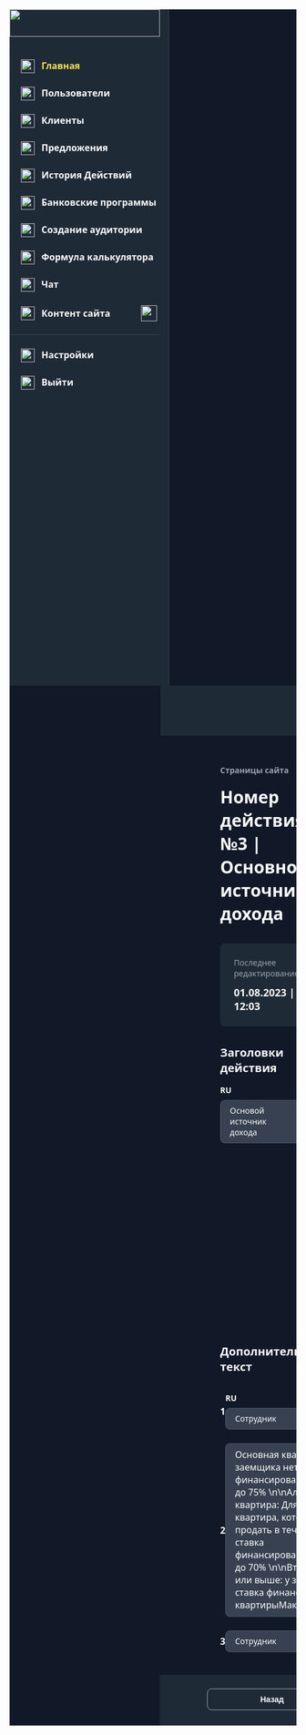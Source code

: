 <!DOCTYPE html>
<html lang="en">
<head>
	<meta charset="UTF-8">
	<meta name="viewport" content="width=device-width, initial-scale=1.0">
	<title>Контентстраницы№13.2Text|Default|RU</title>
	<style>
		body {
			font-family: system-ui;
		}
		.box {
			width: 264px;
			height: 1px;
			background: #374151;
			margin-bottom: 24px;
		}
		.box2 {
			width: 1px;
			height: 1188px;
			background: #374151;
		}
		.box3 {
			width: 225px;
			height: 41px;
		}
		.button {
			flex-shrink: 0;
			display: flex;
			flex-direction: column;
			align-items: flex-start;
			background: none;
			border-radius: 8px;
			border: 1px solid #9CA3AF;
			padding: 10px 92px;
			text-align: left;
		}
		.button2 {
			flex-shrink: 0;
			display: flex;
			flex-direction: column;
			align-items: flex-start;
			background: #FBE54D;
			border-radius: 8px;
			border: none;
			padding: 10px 23px;
			text-align: left;
		}
		.column {
			align-self: stretch;
			display: flex;
			flex-direction: column;
			align-items: flex-start;
			background: #111928;
		}
		.column2 {
			flex-shrink: 0;
			display: flex;
			flex-direction: column;
			align-items: flex-start;
			padding-bottom: 518px;
		}
		.column3 {
			align-self: stretch;
			display: flex;
			flex-direction: column;
			align-items: flex-start;
			margin-bottom: 32px;
			margin-left: 370px;
			margin-right: 145px;
			gap: 16px;
		}
		.column4 {
			display: flex;
			flex-direction: column;
			align-items: flex-start;
			background: #1F2A37;
			border-radius: 8px;
			padding: 24px 89px 24px 24px;
			margin-bottom: 32px;
			margin-left: 370px;
			gap: 12px;
		}
		.column5 {
			display: flex;
			flex-direction: column;
			align-items: flex-start;
			margin-left: 370px;
			gap: 8px;
		}
		.column6 {
			align-self: stretch;
			display: flex;
			flex-direction: column;
			align-items: flex-start;
			margin-bottom: 40px;
			margin-left: 688px;
			margin-right: 463px;
			gap: 8px;
		}
		.column7 {
			align-self: stretch;
			display: flex;
			flex-direction: column;
			margin-bottom: 40px;
			margin-left: 370px;
			margin-right: 323px;
			gap: 24px;
		}
		.column8 {
			flex-shrink: 0;
			display: flex;
			flex-direction: column;
			align-items: flex-start;
			gap: 8px;
		}
		.column9 {
			flex-shrink: 0;
			display: flex;
			flex-direction: column;
			align-items: center;
			gap: 8px;
		}
		.contain {
			background: #FFFFFF;
		}
		.image {
			width: 264px;
			height: 48px;
			margin-bottom: 40px;
			object-fit: fill;
		}
		.image2 {
			width: 24px;
			height: 24px;
			object-fit: fill;
		}
		.image3 {
			width: 24px;
			height: 24px;
			margin-right: 12px;
			object-fit: fill;
		}
		.image4 {
			width: 28px;
			height: 28px;
			object-fit: fill;
		}
		.image5 {
			width: 40px;
			height: 40px;
			object-fit: fill;
		}
		.image6 {
			width: 32px;
			height: 32px;
			object-fit: fill;
		}
		.image7 {
			border-radius: 6px;
			width: 20px;
			height: 20px;
			object-fit: fill;
		}
		.row-view {
			display: flex;
			align-items: flex-start;
			background: #1F2A37;
		}
		.row-view2 {
			display: flex;
			align-items: flex-start;
			margin-bottom: 24px;
			margin-left: 20px;
			gap: 12px;
		}
		.row-view3 {
			display: flex;
			align-items: flex-start;
			margin-bottom: 24px;
			margin-left: 20px;
			margin-right: 20px;
			gap: 12px;
		}
		.row-view4 {
			display: flex;
			align-items: center;
			margin-bottom: 23px;
			margin-left: 20px;
			margin-right: 20px;
		}
		.row-view5 {
			display: flex;
			align-items: flex-start;
			margin-left: 20px;
			gap: 12px;
		}
		.row-view6 {
			align-self: stretch;
			display: flex;
			justify-content: flex-end;
			align-items: center;
			background: #1F2A37;
			padding: 24px 40px 24px 667px;
			margin-bottom: 51px;
			margin-left: 265px;
			gap: 32px;
			box-shadow: 0px 2px 4px #0000000D;
		}
		.row-view7 {
			flex-shrink: 0;
			display: flex;
			align-items: center;
			gap: 15px;
		}
		.row-view8 {
			flex-shrink: 0;
			display: flex;
			align-items: center;
			gap: 12px;
		}
		.row-view9 {
			display: flex;
			align-items: center;
			border-radius: 6px;
			gap: 16px;
		}
		.row-view10 {
			align-self: stretch;
			display: flex;
			align-items: center;
			gap: 15px;
		}
		.row-view11 {
			align-self: stretch;
			display: flex;
			justify-content: space-between;
			align-items: center;
		}
		.row-view12 {
			flex-shrink: 0;
			display: flex;
			align-items: flex-start;
			gap: 20px;
		}
		.row-view13 {
			width: 885px;
			display: flex;
			justify-content: space-between;
			align-items: flex-start;
		}
		.row-view14 {
			flex-shrink: 0;
			display: flex;
			align-items: flex-start;
			gap: 16px;
		}
		.text {
			color: #FBE54D;
			font-size: 16px;
			font-weight: bold;
		}
		.text2 {
			color: #FFFFFF;
			font-size: 16px;
			font-weight: bold;
		}
		.text3 {
			color: #FFFFFF;
			font-size: 16px;
			font-weight: bold;
			margin-right: 54px;
		}
		.text4 {
			color: #F9FAFB;
			font-size: 14px;
			font-weight: bold;
		}
		.text5 {
			color: #9CA3AF;
			font-size: 14px;
			font-weight: bold;
		}
		.text6 {
			color: #F9FAFB;
			font-size: 30px;
			font-weight: bold;
		}
		.text7 {
			color: #9CA3AF;
			font-size: 14px;
		}
		.text8 {
			color: #F9FAFB;
			font-size: 18px;
			font-weight: bold;
		}
		.text9 {
			color: #F9FAFB;
			font-size: 20px;
			font-weight: bold;
			margin-bottom: 16px;
			margin-left: 370px;
		}
		.text10 {
			color: #FFFFFF;
			font-size: 14px;
			font-weight: bold;
		}
		.text11 {
			color: #FFFFFF;
			font-size: 14px;
		}
		.text12 {
			color: #FFFFFF;
			font-size: 14px;
			text-align: right;
		}
		.text13 {
			color: #F9FAFB;
			font-size: 20px;
			font-weight: bold;
			margin-bottom: 32px;
			margin-left: 370px;
		}
		.text14 {
			color: #FFFFFF;
			font-size: 16px;
			width: 254px;
		}
		.text15 {
			color: #FFFFFF;
			font-size: 14px;
			font-weight: bold;
			text-align: right;
			width: 256px;
		}
		.text16 {
			color: #111928;
			font-size: 14px;
			font-weight: bold;
		}
		.view {
			flex-shrink: 0;
			display: flex;
			flex-direction: column;
			align-items: center;
		}
		.view2 {
			flex-shrink: 0;
			display: flex;
			flex-direction: column;
			align-items: center;
			padding-bottom: 1px;
		}
		.view3 {
			display: flex;
			flex-direction: column;
			align-items: flex-start;
			background: #374151;
			border-radius: 8px;
			border: 1px solid #4B5563;
			padding: 8px 106px 9px 16px;
		}
		.view4 {
			align-self: stretch;
			display: flex;
			flex-direction: column;
			background: #374151;
			border-radius: 8px;
			border: 1px solid #4B5563;
			padding: 8px 16px 9px 16px;
		}
		.view5 {
			display: flex;
			flex-direction: column;
			align-items: flex-start;
			background: #374151;
			border-radius: 8px;
			border: 1px solid #4B5563;
			padding: 8px 212px 9px 16px;
		}
		.view6 {
			display: flex;
			flex-direction: column;
			align-items: center;
			background: #374151;
			border-radius: 8px;
			border: 1px solid #4B5563;
			padding: 8px 16px 9px 16px;
		}
		.view7 {
			flex-shrink: 0;
			display: flex;
			flex-direction: column;
			align-items: center;
			background: #374151;
			border-radius: 8px;
			border: 1px solid #4B5563;
			padding: 8px 16px 9px 16px;
		}
		.view8 {
			flex-shrink: 0;
			display: flex;
			flex-direction: column;
			align-items: flex-start;
			background: #374151;
			border-radius: 8px;
			border: 1px solid #4B5563;
			padding: 8px 212px 9px 16px;
		}
		.view9 {
			align-self: stretch;
			display: flex;
			flex-direction: column;
			align-items: center;
			background: #1F2A37;
			padding-top: 24px;
			padding-bottom: 24px;
			margin-left: 264px;
			margin-right: 1px;
		}
	</style>
</head>
<body>
		<div class="contain">
		<div class="column">
			<div class="row-view">
				<div class="column2">
					<img
						src="https://storage.googleapis.com/tagjs-prod.appspot.com/v1/bJ75Zn4C2U/owq4t2h3_expires_30_days.png" 
						class="image"
					/>
					<div class="row-view2">
						<img
							src="https://storage.googleapis.com/tagjs-prod.appspot.com/v1/bJ75Zn4C2U/veybhmnz_expires_30_days.png" 
							class="image2"
						/>
						<span class="text" >
							Главная
						</span>
					</div>
					<div class="row-view2">
						<img
							src="https://storage.googleapis.com/tagjs-prod.appspot.com/v1/bJ75Zn4C2U/7nretvpz_expires_30_days.png" 
							class="image2"
						/>
						<span class="text2" >
							Пользователи
						</span>
					</div>
					<div class="row-view2">
						<img
							src="https://storage.googleapis.com/tagjs-prod.appspot.com/v1/bJ75Zn4C2U/79ipwmn7_expires_30_days.png" 
							class="image2"
						/>
						<span class="text2" >
							Клиенты
						</span>
					</div>
					<div class="row-view2">
						<img
							src="https://storage.googleapis.com/tagjs-prod.appspot.com/v1/bJ75Zn4C2U/1r0tdow0_expires_30_days.png" 
							class="image2"
						/>
						<span class="text2" >
							Предложения
						</span>
					</div>
					<div class="row-view2">
						<img
							src="https://storage.googleapis.com/tagjs-prod.appspot.com/v1/bJ75Zn4C2U/c54b3tqp_expires_30_days.png" 
							class="image2"
						/>
						<span class="text2" >
							История Действий
						</span>
					</div>
					<div class="row-view2">
						<img
							src="https://storage.googleapis.com/tagjs-prod.appspot.com/v1/bJ75Zn4C2U/vn6szgd4_expires_30_days.png" 
							class="image2"
						/>
						<span class="text2" >
							Банковские программы
						</span>
					</div>
					<div class="row-view3">
						<img
							src="https://storage.googleapis.com/tagjs-prod.appspot.com/v1/bJ75Zn4C2U/hiibypf3_expires_30_days.png" 
							class="image2"
						/>
						<span class="text2" >
							Создание аудитории
						</span>
					</div>
					<div class="row-view2">
						<img
							src="https://storage.googleapis.com/tagjs-prod.appspot.com/v1/bJ75Zn4C2U/o6d9p57e_expires_30_days.png" 
							class="image2"
						/>
						<span class="text2" >
							Формула калькулятора
						</span>
					</div>
					<div class="row-view2">
						<img
							src="https://storage.googleapis.com/tagjs-prod.appspot.com/v1/bJ75Zn4C2U/c9ysry5y_expires_30_days.png" 
							class="image2"
						/>
						<span class="text2" >
							Чат
						</span>
					</div>
					<div class="row-view4">
						<img
							src="https://storage.googleapis.com/tagjs-prod.appspot.com/v1/bJ75Zn4C2U/7q2n90p4_expires_30_days.png" 
							class="image3"
						/>
						<span class="text3" >
							Контент сайта
						</span>
						<img
							src="https://storage.googleapis.com/tagjs-prod.appspot.com/v1/bJ75Zn4C2U/kp2nec8o_expires_30_days.png" 
							class="image4"
						/>
					</div>
					<div class="box">
					</div>
					<div class="row-view2">
						<img
							src="https://storage.googleapis.com/tagjs-prod.appspot.com/v1/bJ75Zn4C2U/g0ig2ncs_expires_30_days.png" 
							class="image2"
						/>
						<span class="text2" >
							Настройки
						</span>
					</div>
					<div class="row-view5">
						<img
							src="https://storage.googleapis.com/tagjs-prod.appspot.com/v1/bJ75Zn4C2U/i7fgkxm5_expires_30_days.png" 
							class="image2"
						/>
						<span class="text2" >
							Выйти
						</span>
					</div>
				</div>
				<div class="box2">
				</div>
			</div>
			<div class="row-view6">
				<div class="row-view7">
					<span class="text4" >
						Русский
					</span>
					<img
						src="https://storage.googleapis.com/tagjs-prod.appspot.com/v1/bJ75Zn4C2U/pe9ics7z_expires_30_days.png" 
						class="image2"
					/>
				</div>
				<img
					src="https://storage.googleapis.com/tagjs-prod.appspot.com/v1/bJ75Zn4C2U/80ycvybw_expires_30_days.png" 
					class="image5"
				/>
				<img
					src="https://storage.googleapis.com/tagjs-prod.appspot.com/v1/bJ75Zn4C2U/eo86o3lg_expires_30_days.png" 
					class="image5"
				/>
				<div class="row-view8">
					<img
						src="https://storage.googleapis.com/tagjs-prod.appspot.com/v1/bJ75Zn4C2U/fna7550i_expires_30_days.png" 
						class="image6"
					/>
					<div class="view">
						<span class="text4" >
							Александр пушкин
						</span>
					</div>
					<img
						src="https://storage.googleapis.com/tagjs-prod.appspot.com/v1/bJ75Zn4C2U/e6ebk1yy_expires_30_days.png" 
						class="image2"
					/>
				</div>
			</div>
			<div class="column3">
				<div class="row-view9">
					<div class="view2">
						<span class="text5" >
							Страницы сайта
						</span>
					</div>
					<img
						src="https://storage.googleapis.com/tagjs-prod.appspot.com/v1/bJ75Zn4C2U/9jkboyc2_expires_30_days.png" 
						class="image7"
					/>
					<div class="view2">
						<span class="text5" >
							Главная страница Страница  №1
						</span>
					</div>
					<img
						src="https://storage.googleapis.com/tagjs-prod.appspot.com/v1/bJ75Zn4C2U/ewsip7de_expires_30_days.png" 
						class="image7"
					/>
					<div class="view2">
						<span class="text5" >
							Действие №3
						</span>
					</div>
				</div>
				<div class="row-view10">
					<span class="text6" >
						Номер дейcтвия №3 | Основной источник дохода
					</span>
					<div class="view2">
						<span class="text7" >
							Home_page
						</span>
					</div>
				</div>
			</div>
			<div class="column4">
				<span class="text7" >
					Последнее редактирование
				</span>
				<span class="text8" >
					01.08.2023 | 12:03
				</span>
			</div>
			<span class="text9" >
				Заголовки действия
			</span>
			<div class="column5">
				<span class="text10" >
					RU
				</span>
				<div class="view3">
					<span class="text11" >
						Основой источник дохода
					</span>
				</div>
			</div>
			<div class="column6">
				<span class="text10" >
					HEB
				</span>
				<div class="view4">
					<span class="text12" >
						מקור הכנסה עיקרי
					</span>
				</div>
			</div>
			<span class="text13" >
				Дополнительный  текст
			</span>
			<div class="column7">
				<div class="row-view11">
					<span class="text2" >
						1
					</span>
					<div class="row-view12">
						<div class="column8">
							<span class="text10" >
								RU
							</span>
							<div class="view5">
								<span class="text11" >
									Cотрудник
								</span>
							</div>
						</div>
						<div class="column9">
							<span class="text10" >
								HEB
							</span>
							<div class="view6">
								<span class="text11" >
									עוֹבֵד
								</span>
							</div>
						</div>
					</div>
					<img
						src="https://storage.googleapis.com/tagjs-prod.appspot.com/v1/bJ75Zn4C2U/fmqt5cvl_expires_30_days.png" 
						class="image6"
					/>
				</div>
				<div class="row-view11">
					<span class="text2" >
						2
					</span>
					<div class="row-view12">
						<div class="view7">
							<span class="text14" >
								Основная квартира: у заемщика нет квартиры ставка финансирования\nМаксимум до 75% \n\nАльтернативная квартира: Для заемщика квартира, которую он обязуется продать в течение двух лет ставка финансирования\nМаксимум до 70% \n\nВторая квартира или выше: у заемщика уже есть ставка финансирования квартирыМаксимум до 50%
							</span>
						</div>
						<div class="view7">
							<span class="text15" >
								דירה ראשית: ללווה אין שיעור מימון דירה\nמקסימום עד 75%\n\nדירה חלופית: ללווה דירה שהוא מתחייב למכור תוך שנתיים, שיעור המימון\nמקסימום עד 70%\n\nדירה שנייה ומעלה: ללווה כבר יש שיעור מימון דירה עד מקסימום 50%
							</span>
						</div>
					</div>
					<img
						src="https://storage.googleapis.com/tagjs-prod.appspot.com/v1/bJ75Zn4C2U/v6susblx_expires_30_days.png" 
						class="image6"
					/>
				</div>
				<div class="row-view11">
					<span class="text2" >
						3
					</span>
					<div class="row-view12">
						<div class="view8">
							<span class="text11" >
								Cотрудник
							</span>
						</div>
						<div class="view7">
							<span class="text11" >
								עוֹבֵד
							</span>
						</div>
					</div>
					<img
						src="https://storage.googleapis.com/tagjs-prod.appspot.com/v1/bJ75Zn4C2U/3kdwu6xr_expires_30_days.png" 
						class="image6"
					/>
				</div>
			</div>
			<div class="view9">
				<div class="row-view13">
					<div class="box3">
					</div>
					<div class="row-view14">
						<button class="button"
							onclick="alert('Pressed!')"}>
							<span class="text4" >
								Назад
							</span>
						</button>
						<button class="button2"
							onclick="alert('Pressed!')"}>
							<span class="text16" >
								Сохранить и опубликовать
							</span>
						</button>
					</div>
				</div>
			</div>
		</div>
	</div>
</body>
</html>